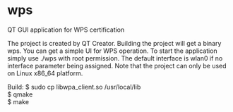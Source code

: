 # wps
QT GUI application for WPS certification

The project is created by QT Creator. Building the project will get a binary wps.
You can get a simple UI for WPS operation.
To start the application simply use ./wps with root permission.
The default interface is wlan0 if no interface parameter being assigned.
Note that the project can only be used on Linux x86_64 platform.

Build:
$ sudo cp libwpa_client.so /usr/local/lib<br/>
$ qmake<br/>
$ make
